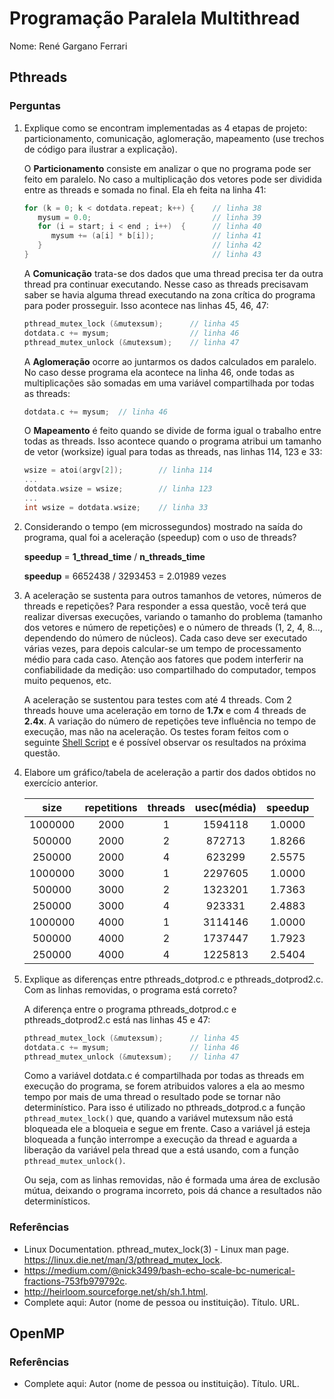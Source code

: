 # Programação Paralela Multithread

Nome: René Gargano Ferrari

## Pthreads

### Perguntas

1. Explique como se encontram implementadas as 4 etapas de projeto: particionamento, comunicação, aglomeração, mapeamento (use trechos de código para ilustrar a explicação).

   O **Particionamento** consiste em analizar o que no programa pode ser feito em paralelo. No caso a multiplicação dos vetores pode ser dividida entre as threads e somada no final. Ela eh feita na linha 41:
   
   ```c
   for (k = 0; k < dotdata.repeat; k++) {    // linha 38
      mysum = 0.0;                           // linha 39
      for (i = start; i < end ; i++)  {      // linha 40
         mysum += (a[i] * b[i]);             // linha 41
      }                                      // linha 42
   }                                         // linha 43
   ```
   
   A **Comunicação** trata-se dos dados que uma thread precisa ter da outra thread pra continuar executando. Nesse caso as threads precisavam saber se havia alguma thread executando na zona crítica do programa para poder prosseguir. Isso acontece nas linhas 45, 46, 47:
   
   ```c
   pthread_mutex_lock (&mutexsum);      // linha 45
   dotdata.c += mysum;                  // linha 46
   pthread_mutex_unlock (&mutexsum);    // linha 47
   ```
   
   A **Aglomeração** ocorre ao juntarmos os dados calculados em paralelo. No caso desse programa ela acontece na linha 46, onde todas as multiplicações são somadas em uma variável compartilhada por todas as threads:
   
   ```c
   dotdata.c += mysum;  // linha 46
   ```
   
   O **Mapeamento** é feito quando se divide de forma igual o trabalho entre todas as threads. Isso acontece quando o programa atribui um tamanho de vetor (worksize) igual para todas as threads, nas linhas 114, 123 e 33:
   
   ```c
   wsize = atoi(argv[2]);        // linha 114
   ...
   dotdata.wsize = wsize;        // linha 123
   ...
   int wsize = dotdata.wsize;    // linha 33
   ```

2. Considerando o tempo (em microssegundos) mostrado na saída do programa, qual foi a aceleração (speedup) com o uso de threads?

   **speedup** = **1_thread_time** / **n_threads_time**

   **speedup** = 6652438 / 3293453 = 2.01989 vezes

3. A aceleração se sustenta para outros tamanhos de vetores, números de threads e repetições? Para responder a essa questão, você terá que realizar diversas execuções, variando o tamanho do problema (tamanho dos vetores e número de repetições) e o número de threads (1, 2, 4, 8..., dependendo do número de núcleos). Cada caso deve ser executado várias vezes, para depois calcular-se um tempo de processamento médio para cada caso. Atenção aos fatores que podem interferir na confiabilidade da medição: uso compartilhado do computador, tempos muito pequenos, etc.

   A aceleração se sustentou para testes com até 4 threads. Com 2 threads houve uma aceleração em torno de **1.7x** e com 4 threads de **2.4x**. A variação do número de repetições teve influência no tempo de execução, mas não na aceleração. Os testes foram feitos com o seguinte [Shell Script](https://github.com/elc139/t2-rgferrari/blob/master/execution_test.sh) e é possível observar os resultados na próxima questão.

4. Elabore um gráfico/tabela de aceleração a partir dos dados obtidos no exercício anterior.

   |size|repetitions|threads|usec(média)|speedup|
   |:---:|:---:|:---:|:---:|:---:|
   |1000000|2000|1|1594118|1.0000|
   |500000|2000|2|872713|1.8266|
   |250000|2000|4|623299|2.5575|
   |1000000|3000|1|2297605|1.0000|
   |500000|3000|2|1323201|1.7363|
   |250000|3000|4|923331|2.4883|
   |1000000|4000|1|3114146|1.0000|
   |500000|4000|2|1737447|1.7923|
   |250000|4000|4|1225813|2.5404|

5. Explique as diferenças entre pthreads_dotprod.c e pthreads_dotprod2.c. Com as linhas removidas, o programa está correto?

   A diferença entre o programa pthreads_dotprod.c e pthreads_dotprod2.c está nas linhas 45 e 47:

   ```c
   pthread_mutex_lock (&mutexsum);      // linha 45
   dotdata.c += mysum;                  // linha 46
   pthread_mutex_unlock (&mutexsum);    // linha 47
   ```

   Como a variável dotdata.c é compartilhada por todas as threads em execução do programa, se forem atribuidos valores a ela ao mesmo tempo por mais de uma thread o resultado pode se tornar não determinístico. Para isso é utilizado no pthreads_dotprod.c a função ``` pthread_mutex_lock()``` que, quando a variável mutexsum não está bloqueada ele a bloqueia e segue em frente. Caso a variável já esteja bloqueada a função interrompe a execução da thread e aguarda a liberação da variável pela thread que a está usando, com a função ```pthread_mutex_unlock()```. 
   
   Ou seja, com as linhas removidas, não é formada uma área de exclusão mútua, deixando o programa incorreto, pois dá chance a resultados não determinísticos.

### Referências

- Linux Documentation. pthread_mutex_lock(3) - Linux man page. https://linux.die.net/man/3/pthread_mutex_lock.
- https://medium.com/@nick3499/bash-echo-scale-bc-numerical-fractions-753fb979792c.
- http://heirloom.sourceforge.net/sh/sh.1.html.
- Complete aqui: Autor (nome de pessoa ou instituição). Título. URL.

## OpenMP

### Referências

- Complete aqui: Autor (nome de pessoa ou instituição). Título. URL.
